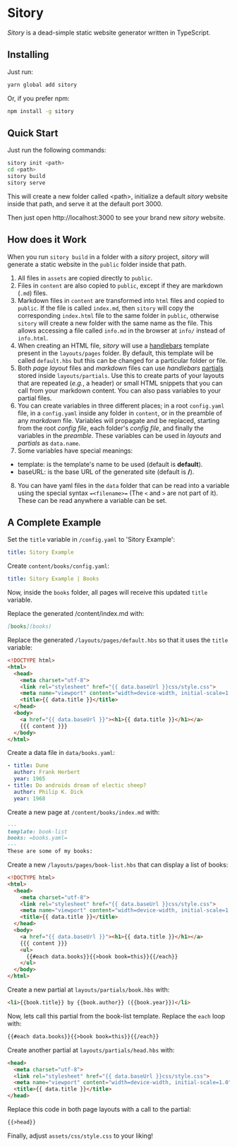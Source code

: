 # Sitory

*Sitory* is a dead-simple static website generator written in TypeScript.

## Installing

Just run:

```bash
yarn global add sitory
```

Or, if you prefer npm:

```bash
npm install -g sitory
```

## Quick Start

Just run the following commands:

```bash
sitory init <path>
cd <path>
sitory build
sitory serve
```

This will create a new folder called &lt;path&gt;, initialize a default *sitory* website inside that path, and serve it at the default port 3000.

Then just open http://localhost:3000 to see your brand new *sitory* website.

## How does it Work

When you run ```sitory build``` in a folder with a *sitory* project, *sitory* will generate a static website in the ```public``` folder inside that path.

1. All files in ```assets``` are copied directly to ```public```.
2. Files in ```content``` are also copied to ```public```, except if they are markdown (```.md```) files.
3. Markdown files in ```content``` are transformed into ```html``` files and copied to ```public```. If the file is called ```index.md```, then ```sitory``` will copy the corresponding ```index.html``` file to the same folder in ```public```, otherwise ```sitory``` will create a new folder with the same name as the file. This allows accessing a file called ```info.md``` in the browser at ```info/``` instead of ```info.html```.
4. When creating an HTML file, *sitory* will use a [handlebars](https://handlebarsjs.com/) template present in the ```layouts/pages``` folder. By default, this template will be called ```default.hbs``` but this can be changed for a particular folder or file.
5. Both *page layout* files and *markdown* files can use *handlebars* [partials](https://handlebarsjs.com/guide/partials.html) stored inside ```layouts/partials```. Use this to create parts of your layouts that are repeated (*e.g.*, a header) or small HTML snippets that you can call from your markdown content. You can also pass variables to your partial files.
6. You can create variables in three different places; in a root ```config.yaml``` file, in a ```config.yaml``` inside any folder in ```content```, or in the preamble of any *markdown* file. Variables will propagate and be replaced, starting from the root *config file*, each folder's *config file*, and finally the variables in the *preamble*. These variables can be used in *layouts* and *partials* as ```data.name```. 
7. Some variables have special meanings:
  - template: is the template's name to be used (default is **default**).
  - baseURL: is the base URL of the generated site (default is **/**).
8. You can have yaml files in the ```data``` folder that can be read into a variable using the special syntax ```=<filename>=``` (The ```<``` and ```>``` are not part of it). These can be read anywhere a variable can be set.


## A Complete Example

Set the ```title``` variable in ```/config.yaml``` to 'Sitory Example':

```yaml
title: Sitory Example
```

Create ```content/books/config.yaml```:

```yaml
title: Sitory Example | Books
```

Now, inside the ```books``` folder, all pages will receive this updated ```title``` variable.

Replace the generated /content/index.md with:

```markdown
[books](books)
```

Replace the generated ```/layouts/pages/default.hbs``` so that it uses the ```title``` variable:

```html
<!DOCTYPE html>
<html>
  <head>
    <meta charset="utf-8">
    <link rel="stylesheet" href="{{ data.baseUrl }}css/style.css">
    <meta name="viewport" content="width=device-width, initial-scale=1.0">
    <title>{{ data.title }}</title>
  </head>
  <body>
    <a href="{{ data.baseUrl }}"><h1>{{ data.title }}</h1></a>
    {{{ content }}}
  </body>
</html>
```

Create a data file in ```data/books.yaml```:

```yaml
- title: Dune
  author: Frank Herbert
  year: 1965
- title: Do androids dream of electic sheep?
  author: Philip K. Dick 
  year: 1968
```

Create a new page at ```/content/books/index.md``` with:

```markdown
---
template: book-list
books: =books.yaml=
---
These are some of my books:
```

Create a new ```/layouts/pages/book-list.hbs``` that can display a list of books:

```html
<!DOCTYPE html>
<html>
  <head>
    <meta charset="utf-8">
    <link rel="stylesheet" href="{{ data.baseUrl }}css/style.css">
    <meta name="viewport" content="width=device-width, initial-scale=1.0">
    <title>{{ data.title }}</title>
  </head>
  <body>
    <a href="{{ data.baseUrl }}"><h1>{{ data.title }}</h1></a>
    {{{ content }}}
    <ul>
      {{#each data.books}}{{>book book=this}}{{/each}}
    </ul>
  </body>
</html>
```

Create a new partial at ```layouts/partials/book.hbs``` with:

```html
<li>{{book.title}} by {{book.author}} ({{book.year}})</li>
```

Now, lets call this partial from the book-list template. Replace the ```each``` loop with:

```html
{{#each data.books}}{{>book book=this}}{{/each}}
```

Create another partial at ```layouts/partials/head.hbs``` with:

```html
<head>
  <meta charset="utf-8">
  <link rel="stylesheet" href="{{ data.baseUrl }}css/style.css">
  <meta name="viewport" content="width=device-width, initial-scale=1.0">
  <title>{{ data.title }}</title>
</head>
```

Replace this code in both page layouts with a call to the partial:

```html
{{>head}}
```

Finally, adjust ```assets/css/style.css``` to your liking!
